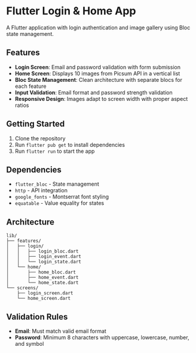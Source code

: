# Flutter Login & Home App

A Flutter application with login authentication and image gallery using Bloc state management.

## Features

- **Login Screen**: Email and password validation with form submission
- **Home Screen**: Displays 10 images from Picsum API in a vertical list
- **Bloc State Management**: Clean architecture with separate blocs for each feature
- **Input Validation**: Email format and password strength validation
- **Responsive Design**: Images adapt to screen width with proper aspect ratios

## Getting Started

1. Clone the repository
2. Run `flutter pub get` to install dependencies
3. Run `flutter run` to start the app

## Dependencies

- `flutter_bloc` - State management
- `http` - API integration
- `google_fonts` - Montserrat font styling
- `equatable` - Value equality for states

## Architecture

```
lib/
├── features/
│   ├── login/
│   │   ├── login_bloc.dart
│   │   ├── login_event.dart
│   │   └── login_state.dart
│   └── home/
│       ├── home_bloc.dart
│       ├── home_event.dart
│       └── home_state.dart
└── screens/
    ├── login_screen.dart
    └── home_screen.dart
```

## Validation Rules

- **Email**: Must match valid email format
- **Password**: Minimum 8 characters with uppercase, lowercase, number, and symbol